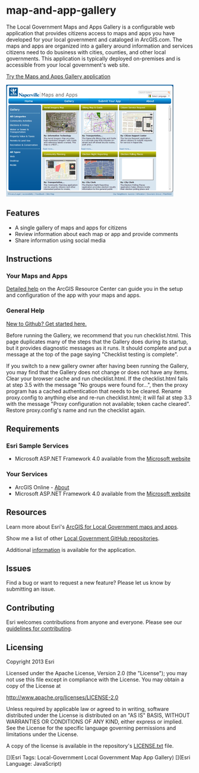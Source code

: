 # map-and-app-gallery

The Local Government Maps and Apps Gallery is a configurable web application that provides citizens access to maps and apps you have developed for your local government and cataloged in ArcGIS.com. The maps and apps are organized into a gallery around information and services citizens need to do business with cities, counties, and other local governments. This application is typically deployed on-premises and is accessible from your local government's web site.

[Try the Maps and Apps Gallery application](http://localgovtemplates2.esri.com/MapsAndApps/)

[![Image of Maps and Apps Gallery application](map-and-app-gallery.png "Maps and Apps Gallery application")](http://localgovtemplates2.esri.com/MapsAndApps/)

## Features

* A single gallery of maps and apps for citizens
* Review information about each map or app and provide comments
* Share information using social media

## Instructions

### Your Maps and Apps

[Detailed help](http://resources.arcgis.com/en/help/localgovernment/10.1/index.html#/What_is_Maps_and_Apps_Gallery/028s000000wq000000/)
on the ArcGIS Resource Center can guide you in the setup and configuration of the app with your maps and apps.

### General Help
[New to Github? Get started here.](http://htmlpreview.github.com/?https://github.com/Esri/esri.github.com/blob/master/help/esri-getting-to-know-github.html)

Before running the Gallery, we recommend that you run checklist.html. This page duplicates many of the steps that the Gallery
does during its startup, but it provides diagnostic messages as it runs. It should complete and put a message at the top of the
page saying "Checklist testing is complete".

If you switch to a new gallery owner after having been running the Gallery, you may find that the Gallery does not change or
does not have any items. Clear your browser cache and run checklist.html. If the checklist.html fails at step 3.5 with the
message "No groups were found for...", then the proxy program has a cached authentication that needs to be cleared. Rename
proxy.config to anything else and re-run checklist.html; it will fail at step 3.3 with the message "Proxy configuration not
available; token cache cleared". Restore proxy.config's name and run the checklist again.

## Requirements

### Esri Sample Services

* Microsoft ASP.NET Framework 4.0 available from the [Microsoft website](http://www.microsoft.com/en-us/download/details.aspx?id=17851)

### Your Services

* ArcGIS Online - [About](http://www.esri.com/software/arcgis/arcgisonline)
* Microsoft ASP.NET Framework 4.0 available from the [Microsoft website](http://www.microsoft.com/en-us/download/details.aspx?id=17851)

## Resources

Learn more about Esri's [ArcGIS for Local Government maps and apps](http://solutions.arcgis.com/local-government/).

Show me a list of other [Local Government GitHub repositories](http://esri.github.io/#Local-Government).

Additional [information](http://www.arcgis.com/home/item.html?id=74f7dedcb89c4bc3b714226849509501)
is available for the application.

## Issues

Find a bug or want to request a new feature?  Please let us know by submitting an issue.

## Contributing

Esri welcomes contributions from anyone and everyone.
Please see our [guidelines for contributing](https://github.com/esri/contributing).

## Licensing

Copyright 2013 Esri

Licensed under the Apache License, Version 2.0 (the "License");
you may not use this file except in compliance with the License.
You may obtain a copy of the License at

   http://www.apache.org/licenses/LICENSE-2.0

Unless required by applicable law or agreed to in writing, software
distributed under the License is distributed on an "AS IS" BASIS,
WITHOUT WARRANTIES OR CONDITIONS OF ANY KIND, either express or implied.
See the License for the specific language governing permissions and
limitations under the License.

A copy of the license is available in the repository's
[LICENSE.txt](LICENSE.txt) file.

[](Esri Tags: Local-Government Local Government Map App Gallery)
[](Esri Language: JavaScript)
